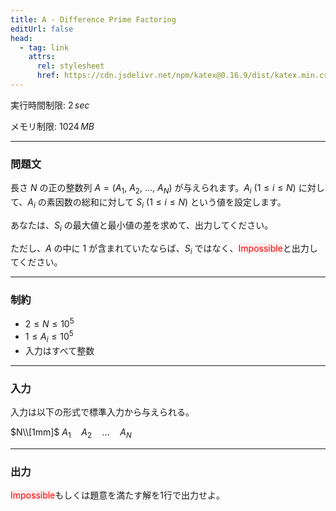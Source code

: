 ```yaml
---
title: A - Difference Prime Factoring
editUrl: false
head:
  - tag: link
    attrs:
      rel: stylesheet
      href: https://cdn.jsdelivr.net/npm/katex@0.16.9/dist/katex.min.css
---
```


実行時間制限: $2\,sec$

メモリ制限: $1024\,MB$

***

### **問題文**

長さ $N$ の正の整数列 $A=(A_{1}$, $A_{2}$, ..., $A_{N})$ が与えられます。$A_{i}$ $(1 \le i \le N)$ に対して、$A_{i}$ の素因数の総和に対して $S_{i}$ $(1 \le i \le N)$ という値を設定します。

あなたは、$S_{i}$ の最大値と最小値の差を求めて、出力してください。

ただし、$A$ の中に $1$ が含まれていたならば、$S_{i}$ ではなく、<span style="color: #f00; background-color: fee;">Impossible</span>と出力してください。

***

### **制約**

* $2 \le N \le 10^5$
* $1 \le A_{i} \le 10^5$
* 入力はすべて整数

***

### **入力**

入力は以下の形式で標準入力から与えられる。

$N\\[1mm]$
$A_{1} \quad A_{2} \quad ... \quad A_{N}$

***

### **出力**

<span style="color: #f00; background-color: fee;">Impossible</span>もしくは題意を満たす解を$1$行で出力せよ。
